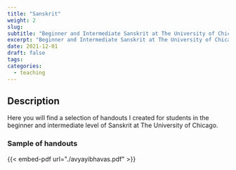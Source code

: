 ```yaml
---
title: "Sanskrit"
weight: 2
slug: 
subtitle: "Beginner and Intermediate Sanskrit at The University of Chicago"
excerpt: "Beginner and Intermediate Sanskrit at The University of Chicago"
date: 2021-12-01
draft: false
tags:
categories:
  - teaching
---
```


## Description

Here you will find a selection of handouts I created for students in the beginner and intermediate level of Sanskrit at The University of Chicago.

### Sample of handouts

{{< embed-pdf url="./avyayibhavas.pdf" >}}
